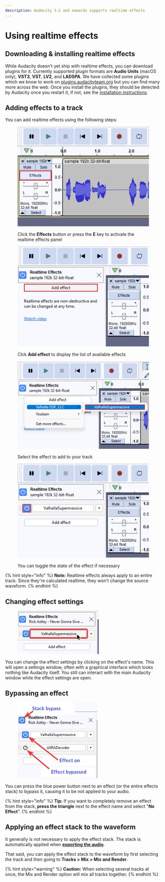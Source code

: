 ```yaml
---
description: Audacity 3.2 and onwards supports realtime effects
---
```


# Using realtime effects

## Downloading & installing realtime effects

While Audacity doesn't yet ship with realtime effects, you can download plugins for it. Currently supported plugin formats are **Audio Units** (macOS only), **VST3**, **VST**, **LV2**, and **LADSPA**. We have collected some plugins which we know to work on [plugins.audacityteam.org](https://app.gitbook.com/o/-MhmG2mhIIHTtQPuHV\_k/s/klCVENFte0GRy5IqVz0W/) but you can find many more across the web. Once you install the plugins, they should be detected by Audacity once you restart it, if not, see the [installation instructions](../basics/customizing-audacity/installing-plugins.md).&#x20;

## Adding effects to a track

You can add realtime effects using the following steps:

<div>

<figure><img src="../.gitbook/assets/RT Effects button.png" alt="Click the Effects button or press the E key to activate the realtime effects panel"><figcaption><p>Click the <strong>Effects</strong> button or press the <strong>E</strong> key to activate the realtime effects panel</p></figcaption></figure>

 

<figure><img src="../.gitbook/assets/Add effect button (1).png" alt="Clck Add effect to display the list of available effects"><figcaption><p>Clck <strong>Add effect</strong> to display the list of available effects</p></figcaption></figure>

</div>

<div>

<figure><img src="../.gitbook/assets/RT Effect selected.png" alt="Select the effect to add to your track"><figcaption><p>Select the effect to add to your track</p></figcaption></figure>

 

<figure><img src="../.gitbook/assets/RT Effect Enabled (1).png" alt="Click the blue power button to toggle the state of the effect"><figcaption><p>You can toggle the state of the effect if necessary</p></figcaption></figure>

</div>

{% hint style="info" %}
**Note:** Realtime effects always apply to an entire track. Since they're calculated realtime, they won't change the source waveform.&#x20;
{% endhint %}

## Changing effect settings

<figure><img src="../.gitbook/assets/effects panel effect focus.png" alt=""><figcaption></figcaption></figure>

You can change the effect settings by clicking on the effect's name. This will open a settings window, often with a graphical interface which looks nothing like Audacity itself. You still can interact with the main Audacity window while the effect settings are open.

## Bypassing an effect

<figure><img src="../.gitbook/assets/effects bypasses.png" alt="the stack bypass is the first thing in focus when opening the effects panel. pressing down nagivates to any present effects. Pressing then tab first selects the power button"><figcaption></figcaption></figure>

You can press the blue power button next to an effect (or the entire effects stack) to bypass it, causing it to be not applied to your audio.&#x20;

{% hint style="info" %}
**Tip:** If you want to completely remove an effect from the stack, **press the triangle** next to the effect name and select "**No Effect**".&#x20;
{% endhint %}

## Applying an effect stack to the waveform

It generally is not necessary to apply the effect stack. The stack is automatically applied when [**exporting the audio**](../basics/saving-and-exporting-projects.md#exporting-audio).&#x20;

That said, you can apply the effect stack to the waveform by first selecting the track and then going to **Tracks > Mix > Mix and Render**.&#x20;

{% hint style="warning" %}
**Caution:** When selecting several tracks at once, the Mix and Render option will mix all tracks together.
{% endhint %}

